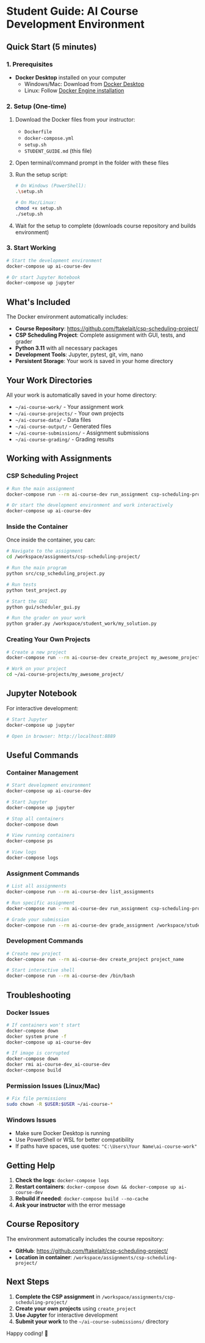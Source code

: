 # Student Guide: AI Course Development Environment

## Quick Start (5 minutes)

### 1. Prerequisites
- **Docker Desktop** installed on your computer
  - Windows/Mac: Download from [Docker Desktop](https://docs.docker.com/desktop/)
  - Linux: Follow [Docker Engine installation](https://docs.docker.com/engine/install/)

### 2. Setup (One-time)
1. Download the Docker files from your instructor:
   - `Dockerfile`
   - `docker-compose.yml`
   - `setup.sh`
   - `STUDENT_GUIDE.md` (this file)

2. Open terminal/command prompt in the folder with these files

3. Run the setup script:
   ```bash
   # On Windows (PowerShell):
   .\setup.sh
   
   # On Mac/Linux:
   chmod +x setup.sh
   ./setup.sh
   ```

4. Wait for the setup to complete (downloads course repository and builds environment)

### 3. Start Working
```bash
# Start the development environment
docker-compose up ai-course-dev

# Or start Jupyter Notebook
docker-compose up jupyter
```

## What's Included

The Docker environment automatically includes:
- **Course Repository**: https://github.com/ftakelait/csp-scheduling-project/
- **CSP Scheduling Project**: Complete assignment with GUI, tests, and grader
- **Python 3.11** with all necessary packages
- **Development Tools**: Jupyter, pytest, git, vim, nano
- **Persistent Storage**: Your work is saved in your home directory

## Your Work Directories

All your work is automatically saved in your home directory:
- `~/ai-course-work/` - Your assignment work
- `~/ai-course-projects/` - Your own projects
- `~/ai-course-data/` - Data files
- `~/ai-course-output/` - Generated files
- `~/ai-course-submissions/` - Assignment submissions
- `~/ai-course-grading/` - Grading results

## Working with Assignments

### CSP Scheduling Project
```bash
# Run the main assignment
docker-compose run --rm ai-course-dev run_assignment csp-scheduling-project

# Or start the development environment and work interactively
docker-compose up ai-course-dev
```

### Inside the Container
Once inside the container, you can:
```bash
# Navigate to the assignment
cd /workspace/assignments/csp-scheduling-project/

# Run the main program
python src/csp_scheduling_project.py

# Run tests
python test_project.py

# Start the GUI
python gui/scheduler_gui.py

# Run the grader on your work
python grader.py /workspace/student_work/my_solution.py
```

### Creating Your Own Projects
```bash
# Create a new project
docker-compose run --rm ai-course-dev create_project my_awesome_project

# Work on your project
cd ~/ai-course-projects/my_awesome_project/
```

## Jupyter Notebook

For interactive development:
```bash
# Start Jupyter
docker-compose up jupyter

# Open in browser: http://localhost:8889
```

## Useful Commands

### Container Management
```bash
# Start development environment
docker-compose up ai-course-dev

# Start Jupyter
docker-compose up jupyter

# Stop all containers
docker-compose down

# View running containers
docker-compose ps

# View logs
docker-compose logs
```

### Assignment Commands
```bash
# List all assignments
docker-compose run --rm ai-course-dev list_assignments

# Run specific assignment
docker-compose run --rm ai-course-dev run_assignment csp-scheduling-project

# Grade your submission
docker-compose run --rm ai-course-dev grade_assignment /workspace/student_work/my_file.py
```

### Development Commands
```bash
# Create new project
docker-compose run --rm ai-course-dev create_project project_name

# Start interactive shell
docker-compose run --rm ai-course-dev /bin/bash
```

## Troubleshooting

### Docker Issues
```bash
# If containers won't start
docker-compose down
docker system prune -f
docker-compose up ai-course-dev

# If image is corrupted
docker-compose down
docker rmi ai-course-dev_ai-course-dev
docker-compose build
```

### Permission Issues (Linux/Mac)
```bash
# Fix file permissions
sudo chown -R $USER:$USER ~/ai-course-*
```

### Windows Issues
- Make sure Docker Desktop is running
- Use PowerShell or WSL for better compatibility
- If paths have spaces, use quotes: `"C:\Users\Your Name\ai-course-work"`

## Getting Help

1. **Check the logs**: `docker-compose logs`
2. **Restart containers**: `docker-compose down && docker-compose up ai-course-dev`
3. **Rebuild if needed**: `docker-compose build --no-cache`
4. **Ask your instructor** with the error message

## Course Repository

The environment automatically includes the course repository:
- **GitHub**: https://github.com/ftakelait/csp-scheduling-project/
- **Location in container**: `/workspace/assignments/csp-scheduling-project/`

## Next Steps

1. **Complete the CSP assignment** in `/workspace/assignments/csp-scheduling-project/`
2. **Create your own projects** using `create_project`
3. **Use Jupyter** for interactive development
4. **Submit your work** to the `~/ai-course-submissions/` directory

Happy coding! 🚀 